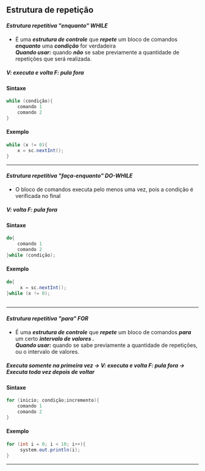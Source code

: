 ## Estrutura de repetição

#### *_Estrutura repetitiva "enquanto"   WHILE_*
+ É uma **_estrutura de controle_** que **_repete_** um bloco de comandos **_enquanto_** uma **_condição_** for verdadeira    
**_Quando usar:_** quando **_não_** se sabe previamente a quantidade de repetições que será realizada. 

##### V: executa e volta    F: pula fora 
#### Sintaxe 

~~~~java
while (condição){
    comando 1
    comando 2
}
~~~~

#### Exemplo 
~~~~~java
while (x != 0){
    x = sc.nextInt();
}
~~~~~
----
#### *_Estrutura repetitiva "faça-enquanto"   DO-WHILE_*
+ O bloco de comandos executa pelo menos uma vez, pois a condição é verificada no final 
##### V: volta   F: pula fora 
#### Sintaxe 

~~~~java
do{
    comando 1
    comando 2
}while (condição);
~~~~

#### Exemplo 
~~~~~java
do{
     x = sc.nextInt();
}while (x != 0);
   
~~~~~
----
#### *_Estrutura repetitiva "para"   FOR_*
+ É uma **_estrutura de controle_** que **_repete_** um bloco de comandos **_para_** um certo **_intervalo de valores ._**   
**_Quando usar:_** quando se sabe previamente a quantidade de repetições, ou o intervalo de valores.

##### Executa somente na primeira vez ->  V: executa e volta  F: pula fora  -> Executa toda vez depois de voltar 

#### Sintaxe 

~~~~java
for (inicio; condição;incremento){
    comando 1
    comando 2
}
~~~~

#### Exemplo 
~~~~~java
for (int i = 0; i < 10; i++){
     system.out.println(i);
}
~~~~~
-----